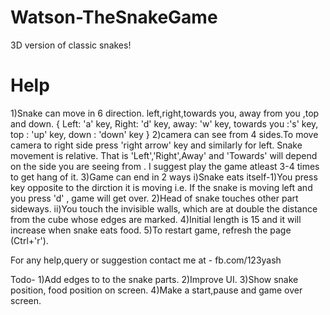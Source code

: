 

# Watson-TheSnakeGame
3D version of classic snakes!



# Help

1)Snake can move in 6 direction. left,right,towards you, away from you ,top and down.
{
	Left: 'a' key,
	Right: 'd' key,
	away: 'w' key,
	towards you :'s' key,
	top : 'up' key,
	down : 'down' key
}
2)camera can see from 4 sides.To move camera to right side press 'right arrow' key and similarly for left.
Snake movement is relative. That is 'Left','Right',Away' and 'Towards' will depend on the side you are seeing from .
I suggest play the game atleast 3-4 times to get hang of it.
3)Game can end in 2 ways
	i)Snake eats itself-1)You press key opposite to the dirction it is moving i.e. If the snake is moving left and you press 'd' , game will get over.
						2)Head of snake touches other part sideways.
	ii)You touch the invisible walls, which are at double the distance from the cube whose edges are marked.
4)Initial length is 15 and it will increase when snake eats food.
5)To restart game, refresh the page (Ctrl+'r').


For any help,query or suggestion contact me at - fb.com/123yash 


Todo-
1)Add edges to to the snake parts.
2)Improve UI.
3)Show snake position, food position on screen.
4)Make a start,pause and game over screen.

